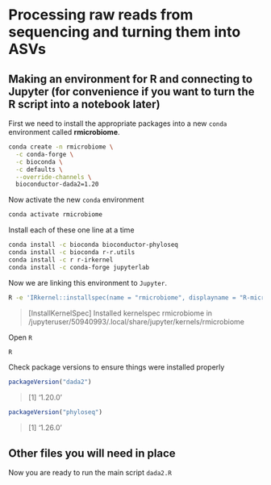 # Processing raw reads from sequencing and turning them into ASVs


## Making an environment for R and connecting to Jupyter (for convenience if you want to turn the R script into a notebook later)

First we need to install the appropriate packages into a new `conda` environment called __rmicrobiome__.

```bash
conda create -n rmicrobiome \
  -c conda-forge \
  -c bioconda \
  -c defaults \
  --override-channels \
  bioconductor-dada2=1.20

```
Now activate the new `conda` environment
```bash
conda activate rmicrobiome
```

Install each of these one line at a time
```bash
conda install -c bioconda bioconductor-phyloseq
conda install -c bioconda r-r.utils
conda install -c r r-irkernel
conda install -c conda-forge jupyterlab
```

Now we are linking this environment to `Jupyter`.

```bash
R -e 'IRkernel::installspec(name = "rmicrobiome", displayname = "R-microbiome")'
```
>[InstallKernelSpec] Installed kernelspec rmicrobiome in /jupyteruser/50940993/.local/share/jupyter/kernels/rmicrobiome

Open `R`
```bash
R
```
Check package versions to ensure things were installed properly

```R
packageVersion("dada2")
```
>[1] ‘1.20.0’

```R
packageVersion("phyloseq")
```
>[1] ‘1.26.0’


## Other files you will need in place

Now you are ready to run the main script `dada2.R`
